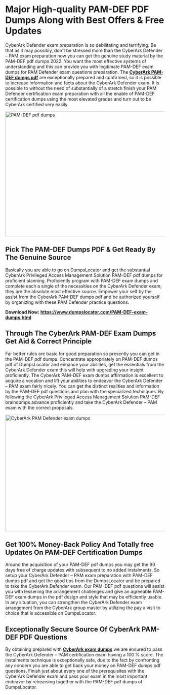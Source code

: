 <h1><strong>Major High-quality PAM-DEF PDF Dumps Along with Best Offers &amp; Free Updates</strong></h1>
<p>CyberArk Defender exam preparation is so debilitating and terrifying. Be that as it may possibly, don't be stressed more than the CyberArk Defender – PAM exam preparation now you can get the genuine study material by the PAM-DEF pdf dumps 2022. You want the most effective systems of understanding and this can provide you with legitimate PAM-DEF exam dumps for PAM Defender exam questions preparation. The <strong><a href="https://www.dumpslocator.com/PAM-DEF-exam-dumps.html">CyberArk PAM-DEF dumps pdf</a></strong> are exceptionally prepared and confirmed, so it is possible to increase information and facts about the CyberArk Defender exam. It is possible to without the need of substantially of a stretch finish your PAM Defender certification exam preparation with all the enable of PAM-DEF certification dumps using the most elevated grades and turn out to be CyberArk certified very easily.</p>
<p><img src="https://i.ibb.co/SKhFh8d/Pastel-Purple-Computer-UI-Class-Syllabus-Education-Presentation.png" alt="PAM-DEF pdf dumps" width="700" height="393" /></p>
<h2><strong>Pick The PAM-DEF Dumps PDF &amp; Get Ready By The Genuine Source</strong></h2>
<p>Basically you are able to go on DumpsLocator and get the substantial CyberArk Privileged Access Management Solution PAM-DEF pdf dumps for proficient planning. Proficiently program with PAM-DEF exam dumps and complete each a single of the necessities on the CyberArk Defender exam; they are the absolute most effective source. Empower your self by the assist from the CyberArk PAM-DEF dumps pdf and be authorized yourself by organizing with these PAM Defender practice questions.</p>
<p><strong>Download Now: <a href="https://www.dumpslocator.com/PAM-DEF-exam-dumps.html">https://www.dumpslocator.com/PAM-DEF-exam-dumps.html</a></strong></p>
<h2><strong>Through The CyberArk PAM-DEF Exam Dumps Get Aid &amp; Correct Principle</strong></h2>
<p>Far better rules are basic for good preparation so presently you can get in the PAM-DEF pdf dumps. Concentrate appropriately on PAM-DEF dumps pdf of DumpsLocator and enhance your abilities, get the essentials from the CyberArk Defender exam this will help with upgrading your insight proficiently. The CyberArk PAM-DEF exam dumps affirmation is excellent to acquire a vocation and lift your abilities to endeavor the CyberArk Defender – PAM exam fairly nicely. You can get the distinct realities and information by the PAM-DEF pdf questions and plan with the specialized techniques. By following the CyberArk Privileged Access Management Solution PAM-DEF braindumps advance proficiently and take the CyberArk Defender – PAM exam with the correct proposals.</p>
<p><a href="https://www.dumpslocator.com/PAM-DEF-exam-dumps.html"><img src="https://i.ibb.co/NtZbgjG/Blue-and-White-Medical-Dental-Clinic-Facebook-Ad.png" alt="CyberArk PAM Defender exam dumps" width="700" height="367" /></a></p>
<h2><strong>Get 100% Money-Back Policy And Totally free Updates On PAM-DEF Certification Dumps</strong></h2>
<p>Around the acquisition of your PAM-DEF pdf dumps you may get the 90 days free of charge updates with subsequent to no added instalments. So setup your CyberArk Defender – PAM exam preparation with PAM-DEF dumps pdf and get the good tips from the DumpsLocator and be prepared to take the CyberArk Defender exam. Our PAM-DEF pdf questions will assist you with lessening the arrangement challenges and give an agreeable PAM-DEF exam dumps in the pdf design and style that may be efficiently usable. In any situation, you can strengthen the CyberArk Defender exam arrangement from the CyberArk group master by utilizing the pay a visit to choice that is accessible on DumpsLocator.</p>
<h2><strong>Exceptionally Secure Source Of CyberArk PAM-DEF PDF Questions</strong></h2>
<p>By obtaining prepared with <strong><a href="https://www.dumpslocator.com/cyberark-exams.html">CyberArk exam dumps</a></strong> we are ensured to pass the CyberArk Defender – PAM certification exam having a 100 % score. The instalments technique is exceptionally safe, due to the fact by confronting any concern you are able to get back your money on PAM-DEF dumps pdf questions. Finish just about every one of the prerequisites with the CyberArk Defender exam and pass your exam in the most important endeavor by rehearsing together with the PAM-DEF pdf dumps of DumpsLocator.</p>
